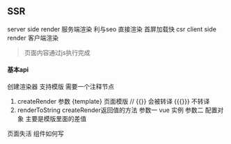 ## SSR
server side render  服务端渲染
利与seo 直接渲染 首屏加载快
csr client side render 客户端渲染
> 页面内容通过js执行完成
#### 基本api
创建渲染器 支持模版 需要一个注释节点
1. createRender 
参数 {template} 页面模版
// {{}} 会被转译  {{{}}} 不转译
2. renderToString   createRender返回值的方法
参数一 vue 实例
参数二 配置对象 主要是模版里面的差值 

页面失活
组件如何写